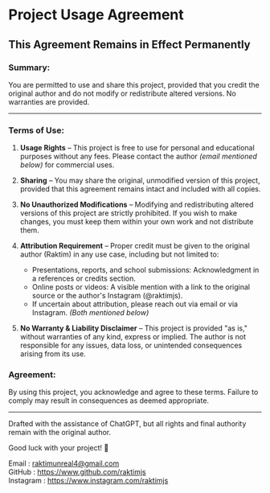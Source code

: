 # Project Usage Agreement

## This Agreement Remains in Effect Permanently

### Summary:
You are permitted to use and share this project, provided that you credit the original author and do not modify or redistribute altered versions. No warranties are provided.

---

### Terms of Use:

1. **Usage Rights** – This project is free to use for personal and educational purposes without any fees. Please contact the author *(email mentioned below)* for commercial uses.

2. **Sharing** – You may share the original, unmodified version of this project, provided that this agreement remains intact and included with all copies.

3. **No Unauthorized Modifications** – Modifying and redistributing altered versions of this project are strictly prohibited. If you wish to make changes, you must keep them within your own work and not distribute them.

4. **Attribution Requirement** – Proper credit must be given to the original author (Raktim) in any use case, including but not limited to:
   - Presentations, reports, and school submissions: Acknowledgment in a references or credits section.
   - Online posts or videos: A visible mention with a link to the original source or the author's Instagram (@raktimjs).
   - If uncertain about attribution, please reach out via email or via Instagram. *(Both mentioned below)*

5. **No Warranty & Liability Disclaimer** – This project is provided "as is," without warranties of any kind, express or implied. The author is not responsible for any issues, data loss, or unintended consequences arising from its use.

### Agreement:
By using this project, you acknowledge and agree to these terms. Failure to comply may result in consequences as deemed appropriate.

---

Drafted with the assistance of ChatGPT, but all rights and final authority remain with the original author.

Good luck with your project! 🎉


Email       :   raktimunreal4@gmail.com<br>
GitHub      :   https://www.github.com/raktimjs<br>
Instagram   :   https://www.instagram.com/raktimjs
